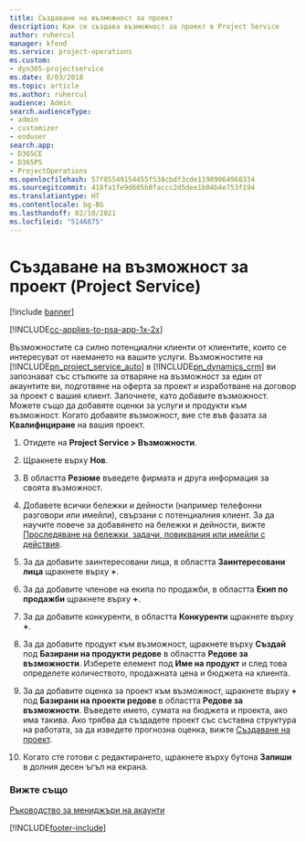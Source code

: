```yaml
---
title: Създаване на възможност за проект
description: Как се създава възможност за проект в Project Service
author: ruhercul
manager: kfend
ms.service: project-operations
ms.custom:
- dyn365-projectservice
ms.date: 8/03/2018
ms.topic: article
ms.author: ruhercul
audience: Admin
search.audienceType:
- admin
- customizer
- enduser
search.app:
- D365CE
- D365PS
- ProjectOperations
ms.openlocfilehash: 57f85549154455f538cbdf3cde11989064968334
ms.sourcegitcommit: 418fa1fe9d605b8faccc2d5dee1b04b4e753f194
ms.translationtype: HT
ms.contentlocale: bg-BG
ms.lasthandoff: 02/10/2021
ms.locfileid: "5146875"
---
```

# <a name="create-a-project-opportunity-project-service"></a>Създаване на възможност за проект (Project Service)

[!include [banner](../includes/psa-now-project-operations.md)]

[!INCLUDE[cc-applies-to-psa-app-1x-2x](../includes/cc-applies-to-psa-app-1x-2x.md)]

Възможностите са силно потенциални клиенти от клиентите, които се интересуват от наемането на вашите услуги. Възможностите на [!INCLUDE[pn_project_service_auto](../includes/pn-project-service-auto.md)] в [!INCLUDE[pn_dynamics_crm](../includes/pn-dynamics-crm.md)] ви запознават със стъпките за отваряне на възможност за един от акаунтите ви, подготвяне на оферта за проект и изработване на договор за проект с вашия клиент. Започнете, като добавите възможност. Можете също да добавяте оценки за услуги и продукти към възможност. Когато добавяте възможност, вие сте във фазата за **Квалифициране** на вашия проект.  
  
1.  Отидете на **Project Service > Възможности**.  
  
2.  Щракнете върху **Нов**.  
  
3.  В областта **Резюме** въведете фирмата и друга информация за своята възможност.  
  
4.  Добавете всички бележки и дейности (например телефонни разговори или имейли), свързани с потенциалния клиент. За да научите повече за добавянето на бележки и дейности, вижте [Проследяване на бележки, задачи, повиквания или имейли с действия](https://docs.microsoft.com/dynamics365/customerengagement/on-premises/basics/work-with-activities).  
  
5.  За да добавите заинтересовани лица, в областта **Заинтересовани лица** щракнете върху **+**.  
  
6.  За да добавите членове на екипа по продажби, в областта **Екип по продажби** щракнете върху **+**.  
  
7.  За да добавите конкуренти, в областта **Конкуренти** щракнете върху **+**.  
  
8.  За да добавите продукт към възможност, щракнете върху **Създай** под **Базирани на продукти редове** в областта **Редове за възможности**. Изберете елемент под **Име на продукт** и след това определете количеството, продажната цена и бюджета на клиента.  
  
9. За да добавите оценка за проект към възможност, щракнете върху **+** под **Базирани на проекти редове** в областта **Редове за възможности**. Въведете името, сумата на бюджета и проекта, ако има такива. Ако трябва да създадете проект със съставна структура на работата, за да изведете прогнозна оценка, вижте [Създаване на проект](../psa/create-project.md).  
  
10. Когато сте готови с редактирането, щракнете върху бутона **Запиши** в долния десен ъгъл на екрана.  
  
### <a name="see-also"></a>Вижте също  
 [Ръководство за мениджъри на акаунти](../psa/account-manager-guide.md)


[!INCLUDE[footer-include](../includes/footer-banner.md)]